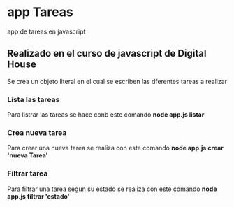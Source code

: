 # app Tareas
app de tareas en javascript


## Realizado en el curso de javascript de **Digital House**

Se crea un objeto literal en el cual  se escriben las dferentes tareas a realizar

### Lista  las tareas

Para listrar las tareas se hace conb este comando **node app.js listar**

### Crea nueva tarea 

Para crear una nueva tarea se realiza con este comando **node app.js crear 'nueva Tarea'** 

### Filtrar tarea 

Para filtrar una tarea segun su estado se realiza con este comando **node app.js filtrar 'estado'** 

